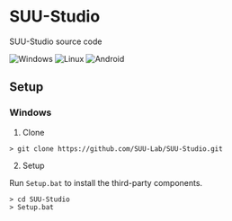 # SUU-Studio
SUU-Studio source code

![Windows](https://github.com/SUU-Lab/SUU-Studio/actions/workflows/windows.yml/badge.svg)
![Linux](https://github.com/SUU-Lab/SUU-Studio/actions/workflows/linux.yml/badge.svg)
![Android](https://github.com/SUU-Lab/SUU-Studio/actions/workflows/android.yml/badge.svg)


## Setup

### Windows

1. Clone
```
> git clone https://github.com/SUU-Lab/SUU-Studio.git
```

2. Setup

Run `Setup.bat` to install the third-party components.
```
> cd SUU-Studio
> Setup.bat
```
